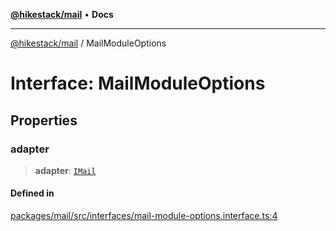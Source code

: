 [**@hikestack/mail**](/official/reference/mail/index.md) • **Docs**

***

[@hikestack/mail](/official/reference/mail/globals.md) / MailModuleOptions

# Interface: MailModuleOptions

## Properties

### adapter

> **adapter**: [`IMail`](/official/reference/mail/interfaces/IMail.md)

#### Defined in

[packages/mail/src/interfaces/mail-module-options.interface.ts:4](https://github.com/hikestack/hike/blob/f4b2991827d0518d26a98943c6929d7779aa398c/packages/mail/src/interfaces/mail-module-options.interface.ts#L4)
